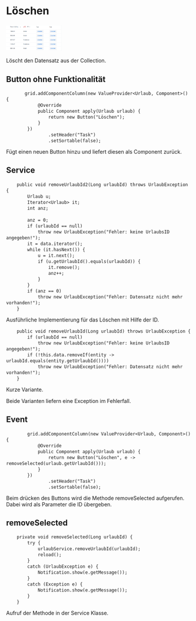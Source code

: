 # Löschen

<img src="picture/10_001.png" width=30%>

Löscht den Datensatz aus der Collection.

## Button ohne Funktionalität

```
       grid.addComponentColumn(new ValueProvider<Urlaub, Component>() {
            @Override
            public Component apply(Urlaub urlaub) {
                return new Button("Löschen");
            }
        })
                .setHeader("Task")
                .setSortable(false);
```

Fügt einen neuen Button hinzu und liefert diesen als Component zurück.

## Service

```
    public void removeUrlaubId2(Long urlaubId) throws UrlaubException {
        Urlaub u;
        Iterator<Urlaub> it;
        int anz;

        anz = 0;
        if (urlaubId == null)
            throw new UrlaubException("Fehler: keine UrlaubsID angegeben!");
        it = data.iterator();
        while (it.hasNext()) {
            u = it.next();
            if (u.getUrlaubId().equals(urlaubId)) {
                it.remove();
                anz++;
            }
        }
        if (anz == 0)
            throw new UrlaubException("Fehler: Datensatz nicht mehr vorhanden!");
    }
```

Ausführliche Implementierung für das Löschen mit Hilfe der ID.

```
    public void removeUrlaubId(Long urlaubId) throws UrlaubException {
        if (urlaubId == null)
            throw new UrlaubException("Fehler: keine UrlaubsID angegeben!");
        if (!this.data.removeIf(entity -> urlaubId.equals(entity.getUrlaubId())))
            throw new UrlaubException("Fehler: Datensatz nicht mehr vorhanden!");
    }
```

Kurze Variante.

Beide Varianten liefern eine Exception im Fehlerfall.

## Event

```
        grid.addComponentColumn(new ValueProvider<Urlaub, Component>() {
            @Override
            public Component apply(Urlaub urlaub) {
                return new Button("Löschen", e -> removeSelected(urlaub.getUrlaubId()));
            }
        })
                .setHeader("Task")
                .setSortable(false);
```

Beim drücken des Buttons wird die Methode removeSelected aufgerufen. Dabei wird als Parameter die ID übergeben.

## removeSelected

```
    private void removeSelected(Long urlaubId) {
        try {
            urlaubService.removeUrlaubId(urlaubId);
            reload();
        }
        catch (UrlaubException e) {
            Notification.show(e.getMessage());
        }
        catch (Exception e) {
            Notification.show(e.getMessage());
        }
    }
```

Aufruf der Methode in der Service Klasse.